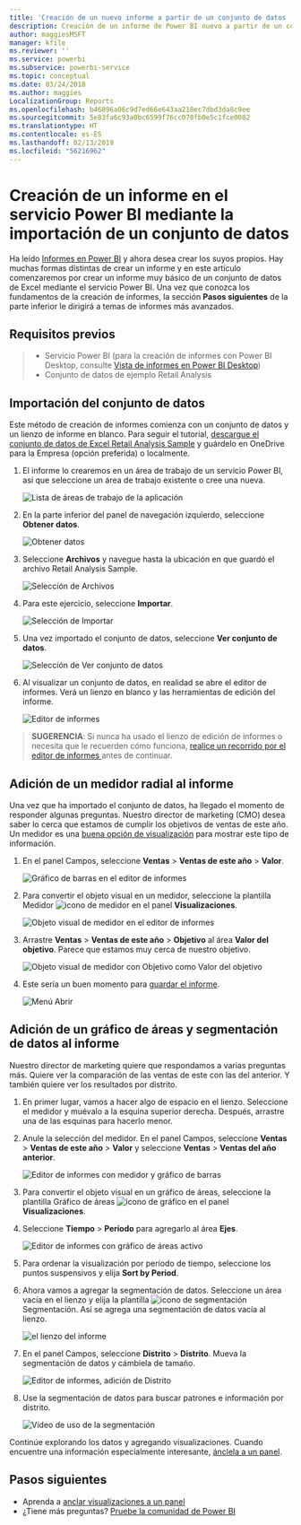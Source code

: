 ```yaml
---
title: 'Creación de un nuevo informe a partir de un conjunto de datos '
description: Creación de un informe de Power BI nuevo a partir de un conjunto de datos
author: maggiesMSFT
manager: kfile
ms.reviewer: ''
ms.service: powerbi
ms.subservice: powerbi-service
ms.topic: conceptual
ms.date: 03/24/2018
ms.author: maggies
LocalizationGroup: Reports
ms.openlocfilehash: b46896a06c9d7ed66e643aa218ec7dbd3da8c9ee
ms.sourcegitcommit: 5e83fa6c93a0bc6599f76cc070fb0e5c1fce0082
ms.translationtype: HT
ms.contentlocale: es-ES
ms.lasthandoff: 02/13/2019
ms.locfileid: "56216962"
---
```

# <a name="create-a-new-report-in-power-bi-service-by-importing-a-dataset"></a>Creación de un informe en el servicio Power BI mediante la importación de un conjunto de datos
Ha leído [Informes en Power BI](consumer/end-user-reports.md) y ahora desea crear los suyos propios. Hay muchas formas distintas de crear un informe y en este artículo comenzaremos por crear un informe muy básico de un conjunto de datos de Excel mediante el servicio Power BI. Una vez que conozca los fundamentos de la creación de informes, la sección **Pasos siguientes** de la parte inferior le dirigirá a temas de informes más avanzados.  

## <a name="prerequisites"></a>Requisitos previos
> - Servicio Power BI (para la creación de informes con Power BI Desktop, consulte [Vista de informes en Power BI Desktop](desktop-report-view.md))  
> - Conjunto de datos de ejemplo Retail Analysis

## <a name="import-the-dataset"></a>Importación del conjunto de datos
Este método de creación de informes comienza con un conjunto de datos y un lienzo de informe en blanco. Para seguir el tutorial, [descargue el conjunto de datos de Excel Retail Analysis Sample](http://go.microsoft.com/fwlink/?LinkId=529778) y guárdelo en OneDrive para la Empresa (opción preferida) o localmente.

1. El informe lo crearemos en un área de trabajo de un servicio Power BI, así que seleccione un área de trabajo existente o cree una nueva.
   
   ![Lista de áreas de trabajo de la aplicación](media/service-report-create-new/power-bi-workspaces2.png)
2. En la parte inferior del panel de navegación izquierdo, seleccione **Obtener datos**.
   
   ![Obtener datos](media/service-report-create-new/power-bi-get-data3.png)
3. Seleccione **Archivos** y navegue hasta la ubicación en que guardó el archivo Retail Analysis Sample.
   
    ![Selección de Archivos](media/service-report-create-new/power-bi-select-files.png)
4. Para este ejercicio, seleccione **Importar**.
   
   ![Selección de Importar](media/service-report-create-new/power-bi-import.png)
5. Una vez importado el conjunto de datos, seleccione **Ver conjunto de datos**.
   
   ![Selección de Ver conjunto de datos](media/service-report-create-new/power-bi-view-dataset.png)
6. Al visualizar un conjunto de datos, en realidad se abre el editor de informes.  Verá un lienzo en blanco y las herramientas de edición del informe.
   
   ![Editor de informes](media/service-report-create-new/power-bi-blank-report.png)

> **SUGERENCIA**: Si nunca ha usado el lienzo de edición de informes o necesita que le recuerden cómo funciona, [realice un recorrido por el editor de informes ](service-the-report-editor-take-a-tour.md) antes de continuar.
> 
> 

## <a name="add-a-radial-gauge-to-the-report"></a>Adición de un medidor radial al informe
Una vez que ha importado el conjunto de datos, ha llegado el momento de responder algunas preguntas.  Nuestro director de marketing (CMO) desea saber lo cerca que estamos de cumplir los objetivos de ventas de este año. Un medidor es una [buena opción de visualización](visuals/power-bi-report-visualizations.md) para mostrar este tipo de información.

1. En el panel Campos, seleccione **Ventas** > **Ventas de este año** > **Valor**.
   
    ![Gráfico de barras en el editor de informes](media/service-report-create-new/power-bi-report-step1.png)
2. Para convertir el objeto visual en un medidor, seleccione la plantilla Medidor ![icono de medidor](media/service-report-create-new/powerbi-gauge-icon.png) en el panel **Visualizaciones**.
   
    ![Objeto visual de medidor en el editor de informes](media/service-report-create-new/power-bi-report-step2.png)
3. Arrastre **Ventas** > **Ventas de este año** > **Objetivo** al área **Valor del objetivo**. Parece que estamos muy cerca de nuestro objetivo.
   
    ![Objeto visual de medidor con Objetivo como Valor del objetivo](media/service-report-create-new/power-bi-report-step3.png)
4. Este sería un buen momento para [guardar el informe](service-report-save.md).
   
   ![Menú Abrir](media/service-report-create-new/powerbi-save.png)

## <a name="add-an-area-chart-and-slicer-to-the-report"></a>Adición de un gráfico de áreas y segmentación de datos al informe
Nuestro director de marketing quiere que respondamos a varias preguntas más. Quiere ver la comparación de las ventas de este con las del anterior. Y también quiere ver los resultados por distrito.

1. En primer lugar, vamos a hacer algo de espacio en el lienzo. Seleccione el medidor y muévalo a la esquina superior derecha. Después, arrastre una de las esquinas para hacerlo menor.
2. Anule la selección del medidor. En el panel Campos, seleccione **Ventas** > **Ventas de este año** > **Valor** y seleccione **Ventas** > **Ventas del año anterior**.
   
    ![Editor de informes con medidor y gráfico de barras](media/service-report-create-new/power-bi-report-step4.png)
3. Para convertir el objeto visual en un gráfico de áreas, seleccione la plantilla Gráfico de áreas ![icono de gráfico](media/service-report-create-new/power-bi-areachart-icon.png) en el panel **Visualizaciones**.
4. Seleccione **Tiempo** > **Período** para agregarlo al área **Ejes**.
   
    ![Editor de informes con gráfico de áreas activo](media/service-report-create-new/power-bi-report-step5.png)
5. Para ordenar la visualización por período de tiempo, seleccione los puntos suspensivos y elija **Sort by Period**.
6. Ahora vamos a agregar la segmentación de datos. Seleccione un área vacía en el lienzo y elija la plantilla ![icono de segmentación](media/service-report-create-new/power-bi-slicer-icon.png)    Segmentación. Así se agrega una segmentación de datos vacía al lienzo.
   
    ![el lienzo del informe](media/service-report-create-new/power-bi-report-step6.png)    
7. En el panel Campos, seleccione **Distrito**  >  **Distrito**. Mueva la segmentación de datos y cámbiela de tamaño.
   
    ![Editor de informes, adición de Distrito](media/service-report-create-new/power-bi-report-step7.png)  
8. Use la segmentación de datos para buscar patrones e información por distrito.
   
   ![Vídeo de uso de la segmentación](media/service-report-create-new/power-bi-slicer-video2.gif)  

Continúe explorando los datos y agregando visualizaciones. Cuando encuentre una información especialmente interesante, [ánclela a un panel](service-dashboard-pin-tile-from-report.md).

## <a name="next-steps"></a>Pasos siguientes

* Aprenda a [anclar visualizaciones a un panel](service-dashboard-pin-tile-from-report.md)   
* ¿Tiene más preguntas? [Pruebe la comunidad de Power BI](http://community.powerbi.com/)

